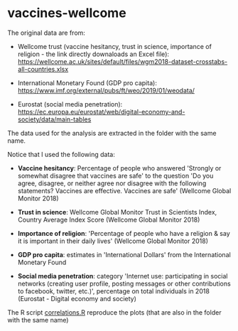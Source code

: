# vaccines-wellcome

The original data are from:

* Wellcome trust (vaccine hesitancy, trust in science, importance of religion - the link directly downaloads an Excel file): https://wellcome.ac.uk/sites/default/files/wgm2018-dataset-crosstabs-all-countries.xlsx

* International Monetary Found (GDP pro capita): https://www.imf.org/external/pubs/ft/weo/2019/01/weodata/

* Eurostat (social media penetration): https://ec.europa.eu/eurostat/web/digital-economy-and-society/data/main-tables

The data used for the analysis are extracted in the folder with the same name. 

Notice that I used the following data:

* **Vaccine hesitancy**: Percentage of people who answered 'Strongly or somewhat disagree that vaccines are safe' to the question 'Do you agree, disagree, or neither agree nor disagree with the following statements? Vaccines are effective. Vaccines are safe' (Wellcome Global Monitor 2018)

* **Trust in science**: Wellcome Global Monitor Trust in Scientists Index, Country Average Index Score (Wellcome Global Monitor 2018)

* **Importance of religion**: 'Percentage of people who have a religion & say it is important in their daily lives' (Wellcome Global Monitor 2018)

* **GDP pro capita**: estimates in 'International Dollars' from the International Monetary Found

* **Social media penetration**: category 'Internet use: participating in social networks (creating user profile, posting messages or other contributions to facebook, twitter, etc.)', percentage on total individuals in 2018 (Eurostat - Digital economy and society) 

The R script [correlations.R](correlations.R) reproduce the plots (that are also in the folder with the same name) 
